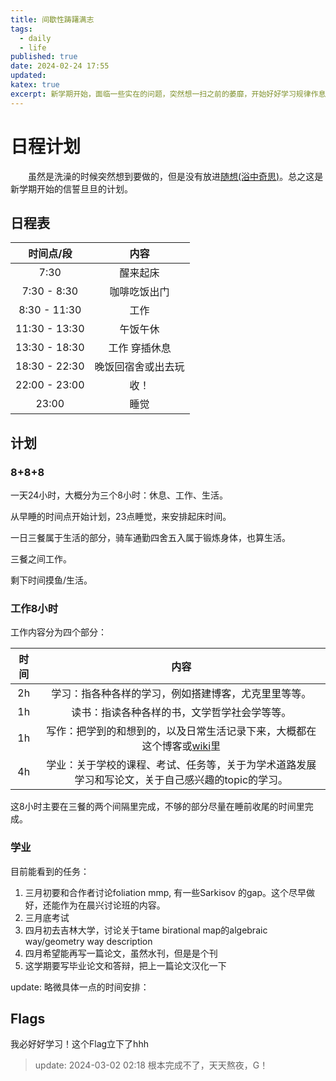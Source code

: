 ```yaml
---
title: 间歇性踌躇满志
tags:
  - daily
  - life
published: true
date: 2024-02-24 17:55
updated:
katex: true
excerpt: 新学期开始，面临一些实在的问题，突然想一扫之前的萎靡，开始好好学习规律作息。（看看这次能坚持几天hhh）
---
```


# 日程计划

&emsp;&emsp;虽然是洗澡的时候突然想到要做的，但是没有放进[随想(浴中奇思)](/hexo/categories/showerthoughts)。总之这是新学期开始的信誓旦旦的计划。

## 日程表

|   时间点/段   | 内容               |
| :-----------: | :------------------: |
|     7:30      | 醒来起床           |
|  7:30 - 8:30  | 咖啡吃饭出门       |
| 8:30 - 11:30  | 工作               |
| 11:30 - 13:30 | 午饭午休           |
| 13:30 - 18:30 | 工作 穿插休息      |
| 18:30 - 22:30 | 晚饭回宿舍或出去玩 |
| 22:00 - 23:00 | 收！               |
|     23:00     | 睡觉               |

## 计划

### 8+8+8

一天24小时，大概分为三个8小时：休息、工作、生活。

从早睡的时间点开始计划，23点睡觉，来安排起床时间。

一日三餐属于生活的部分，骑车通勤四舍五入属于锻炼身体，也算生活。

三餐之间工作。

剩下时间摸鱼/生活。

### 工作8小时

工作内容分为四个部分：

| 时间 |                                                     内容                                                     |
| :--: | :----------------------------------------------------------------------------------------------------------: |
|  2h  |                             学习：指各种各样的学习，例如搭建博客，尤克里里等等。                             |
|  1h  |                                 读书：指读各种各样的书，文学哲学社会学等等。                                 |
|  1h  | 写作：把学到的和想到的，以及日常生活记录下来，大概都在这个博客或[wiki](https://hiraethecho.github.io/wiki)里 |
|  4h  |      学业：关于学校的课程、考试、任务等，关于为学术道路发展学习和写论文，关于自己感兴趣的topic的学习。       |

这8小时主要在三餐的两个间隔里完成，不够的部分尽量在睡前收尾的时间里完成。

### 学业

目前能看到的任务：

1. 三月初要和合作者讨论foliation mmp, 有一些Sarkisov 的gap。这个尽早做好，还能作为在晨兴讨论班的内容。
2. 三月底考试
3. 四月初去吉林大学，讨论关于tame birational map的algebraic way/geometry way description
4. 四月希望能再写一篇论文，虽然水刊，但是是个刊
5. 这学期要写毕业论文和答辩，把上一篇论文汉化一下

update: 略微具体一点的时间安排：
<!-- TODO: update timeline -->

## Flags

我必好好学习！这个Flag立下了hhh

> update: 2024-03-02 02:18 根本完成不了，天天熬夜，G！
